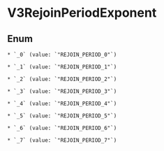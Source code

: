 
# V3RejoinPeriodExponent

## Enum


    * `_0` (value: `"REJOIN_PERIOD_0"`)

    * `_1` (value: `"REJOIN_PERIOD_1"`)

    * `_2` (value: `"REJOIN_PERIOD_2"`)

    * `_3` (value: `"REJOIN_PERIOD_3"`)

    * `_4` (value: `"REJOIN_PERIOD_4"`)

    * `_5` (value: `"REJOIN_PERIOD_5"`)

    * `_6` (value: `"REJOIN_PERIOD_6"`)

    * `_7` (value: `"REJOIN_PERIOD_7"`)



